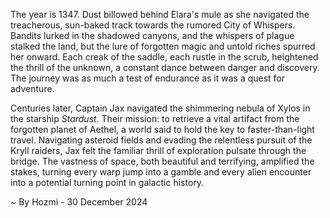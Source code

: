 
The year is 1347.  Dust billowed behind Elara's mule as she navigated the treacherous, sun-baked track towards the rumored City of Whispers.  Bandits lurked in the shadowed canyons, and the whispers of plague stalked the land, but the lure of forgotten magic and untold riches spurred her onward.  Each creak of the saddle, each rustle in the scrub, heightened the thrill of the unknown, a constant dance between danger and discovery.  The journey was as much a test of endurance as it was a quest for adventure.

Centuries later, Captain Jax navigated the shimmering nebula of Xylos in the starship *Stardust*.  Their mission: to retrieve a vital artifact from the forgotten planet of Aethel, a world said to hold the key to faster-than-light travel.  Navigating asteroid fields and evading the relentless pursuit of the Kryll raiders, Jax felt the familiar thrill of exploration pulsate through the bridge.  The vastness of space, both beautiful and terrifying, amplified the stakes, turning every warp jump into a gamble and every alien encounter into a potential turning point in galactic history.

~ By Hozmi - 30 December 2024
